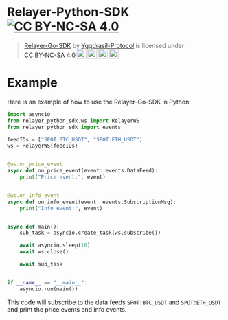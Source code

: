 # Relayer-Python-SDK [![CC BY-NC-SA 4.0][cc-by-nc-sa-shield]][cc-by-nc-sa]

> <p xmlns:cc="http://creativecommons.org/ns#" xmlns:dct="http://purl.org/dc/terms/"><a property="dct:title" rel="cc:attributionURL" href="https://github.com/Yggdrasil-Protocol/Relayer-Go-SDK">Relayer-Go-SDK</a> by <a rel="cc:attributionURL dct:creator" property="cc:attributionName" href="https://github.com/Yggdrasil-Protocol">Yggdrasil-Protocol</a> is licensed under <a href="https://creativecommons.org/licenses/by-nc-sa/4.0/?ref=chooser-v1" target="_blank" rel="license noopener noreferrer" style="display:inline-block;">CC BY-NC-SA 4.0<img style="height:22px!important;margin-left:3px;vertical-align:text-bottom;" src="https://mirrors.creativecommons.org/presskit/icons/cc.svg?ref=chooser-v1" alt=""><img style="height:22px!important;margin-left:3px;vertical-align:text-bottom;" src="https://mirrors.creativecommons.org/presskit/icons/by.svg?ref=chooser-v1" alt=""><img style="height:22px!important;margin-left:3px;vertical-align:text-bottom;" src="https://mirrors.creativecommons.org/presskit/icons/nc.svg?ref=chooser-v1" alt=""><img style="height:22px!important;margin-left:3px;vertical-align:text-bottom;" src="https://mirrors.creativecommons.org/presskit/icons/sa.svg?ref=chooser-v1" alt=""></a></p>

[cc-by-nc-sa]: http://creativecommons.org/licenses/by-nc-sa/4.0/
[cc-by-nc-sa-shield]: https://img.shields.io/badge/License-CC%20BY--NC--SA%204.0-lightgrey.svg

# Example

Here is an example of how to use the Relayer-Go-SDK in Python:

```python
import asyncio
from relayer_python_sdk.ws import RelayerWS
from relayer_python_sdk import events

feedIDs = ["SPOT:BTC_USDT", "SPOT:ETH_USDT"]
ws = RelayerWS(feedIDs)


@ws.on_price_event
async def on_price_event(event: events.DataFeed):
    print("Price event:", event)


@ws.on_info_event
async def on_info_event(event: events.SubscriptionMsg):
    print("Info event:", event)


async def main():
    sub_task = asyncio.create_task(ws.subscribe())

    await asyncio.sleep(10)
    await ws.close()

    await sub_task


if __name__ == "__main__":
    asyncio.run(main())
```

This code will subscribe to the data feeds `SPOT:BTC_USDT` and `SPOT:ETH_USDT` and print the price events and info events.
